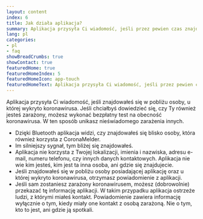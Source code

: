 ```yaml
---
layout: content
index: 6
title: Jak działa aplikacja?
summary: Aplikacja przysyła Ci wiadomość, jeśli przez pewien czas znajdowałeś się w pobliżu osoby zarażonej koronawirusem.
lang: pl
categories:
- pl
- faq
showBreadCrumbs: true
showContact: true
featuredHome: true
featuredHomeIndex: 5
featuredHomeIcon: app-touch
featuredHomeText: Aplikacja przysyła Ci wiadomość, jeśli przez pewien czas znajdowałeś się w pobliżu osoby zarażonej koronawirusem.
---
```


Aplikacja przysyła Ci wiadomość, jeśli znajdowałeś się w pobliżu osoby, u której wykryto koronawirusa. Jeśli chciałbyś dowiedzieć się, czy Ty również jesteś zarażony, możesz wykonać bezpłatny test na obecność koronawirusa. W ten sposób unikasz nieświadomego zarażenia innych.

* Dzięki Bluetooth aplikacja widzi, czy znajdowałeś się blisko osoby, która również korzysta z CoronaMelder.
* Im silniejszy sygnał, tym bliżej się znajdowałeś.
* Aplikacja nie korzysta z Twojej lokalizacji, imienia i nazwiska, adresu e-mail, numeru telefonu, czy innych danych kontaktowych. Aplikacja nie wie kim jesteś, kim jest ta inna osoba, ani gdzie się znajdujecie. 
* Jeśli znajdowałeś się w pobliżu osoby posiadającej aplikację oraz u której wykryto koronawirusa, otrzymasz powiadomienie z aplikacji.
* Jeśli sam zostaniesz zarażony koronawirusem, możesz (dobrowolnie) przekazać tę informację aplikacji. W takim przypadku aplikacja ostrzeże ludzi, z którymi miałeś kontakt. Powiadomienie zawiera informację wyłącznie o tym, kiedy miały one kontakt z osobą zarażoną. Nie o tym, kto to jest, ani gdzie ją spotkali.

